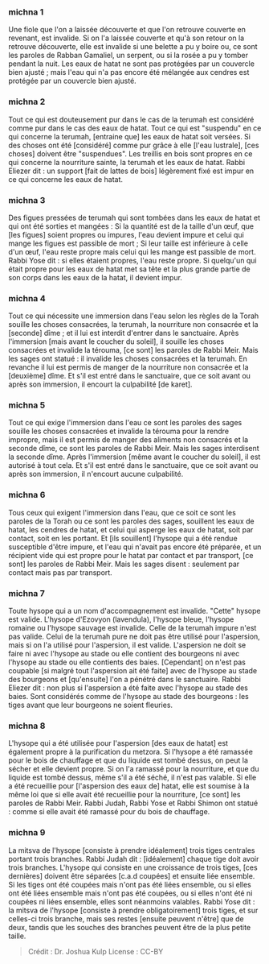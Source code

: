 
### michna 1
Une fiole que l'on a laissée découverte et que l'on retrouve couverte en revenant, est invalide. Si on l'a laissée couverte et qu'à son retour on la retrouve découverte, elle est invalide si une belette a pu y boire ou, ce sont les paroles de Rabban Gamaliel, un serpent, ou si la rosée a pu y tomber pendant la nuit. Les eaux de hatat ne sont pas protégées par un couvercle bien ajusté ; mais l'eau qui n'a pas encore été mélangée aux cendres est protégée par un couvercle bien ajusté.

### michna 2
Tout ce qui est douteusement pur dans le cas de la terumah est considéré comme pur dans le cas des eaux de hatat. Tout ce qui est "suspendu" en ce qui concerne la terumah, [entraine que] les eaux de hatat soit versées. Si des choses ont été [considéré] comme pur grâce à elle [l'eau lustrale], [ces choses] doivent être "suspendues". Les treillis en bois sont propres en ce qui concerne la nourriture sainte, la terumah et les eaux de hatat. Rabbi Eliezer dit : un support [fait de lattes de bois] légèrement fixé est impur en ce qui concerne les eaux de hatat.

### michna 3
Des figues pressées de terumah qui sont tombées dans les eaux de hatat et qui ont été sorties et mangées : Si la quantité est de la taille d'un œuf, que [les figues] soient propres ou impures, l'eau devient impure et celui qui mange les figues est passible de mort ; Si leur taille est inférieure à celle d'un œuf, l'eau reste propre mais celui qui les mange est passible de mort. Rabbi Yose dit : si elles étaient propres, l'eau reste propre. Si quelqu'un qui était propre pour les eaux de hatat met sa tête et la plus grande partie de son corps dans les eaux de la hatat, il devient impur.

### michna 4
Tout ce qui nécessite une immersion dans l'eau selon les règles de la Torah souille les choses consacrées, la terumah, la nourriture non consacrée et la [seconde] dîme ; et il lui est interdit d'entrer dans le sanctuaire. Après l'immersion [mais avant le coucher du soleil], il souille les choses consacrées et invalide la térouma, [ce sont] les paroles de Rabbi Meir. Mais les sages ont statué : il invalide les choses consacrées et la terumah. En revanche il lui est permis de manger de la nourriture non consacrée et la [deuxième] dîme. Et s'il est entré dans le sanctuaire, que ce soit avant ou après son immersion, il encourt la culpabilité [de karet].

### michna 5
Tout ce qui exige l'immersion dans l'eau ce sont les paroles des sages souille les choses consacrées et invalide la térouma pour la rendre impropre, mais il est permis de manger des aliments non consacrés et la seconde dîme, ce sont les paroles de Rabbi Meir. Mais les sages interdisent la seconde dîme. Après l'immersion [même avant le coucher du soleil], il est autorisé à tout cela. Et s'il est entré dans le sanctuaire, que ce soit avant ou après son immersion, il n'encourt aucune culpabilité.

### michna 6
Tous ceux qui exigent l'immersion dans l'eau, que ce soit ce sont les paroles de la Torah ou ce sont les paroles des sages, souillent les eaux de hatat, les cendres de hatat, et celui qui asperge les eaux de hatat, soit par contact, soit en les portant. Et [ils souillent] l'hysope qui a été rendue susceptible d'être impure, et l'eau qui n'avait pas encore été préparée, et un récipient vide qui est propre pour le hatat par contact et par transport, [ce sont] les paroles de Rabbi Meir. Mais les sages disent : seulement par contact mais pas par transport.

### michna 7
Toute hysope qui a un nom d'accompagnement est invalide. "Cette" hysope est valide. L'hysope d'Ezovyon (lavendula), l'hysope bleue, l'hysope romaine ou l'hysope sauvage est invalide. Celle de la terumah impure n'est pas valide. Celui de la terumah pure ne doit pas être utilisé pour l'aspersion, mais si on l'a utilisé pour l'aspersion, il est valide. L'aspersion ne doit se faire ni avec l'hysope au stade ou elle contient des bourgeons ni avec l'hysope au stade ou elle contients des baies. [Cependant] on n'est pas coupable [si malgré tout l'aspersion ait été faite] avec de l'hysope au stade des bourgeons et [qu'ensuite] l'on a pénétré dans le sanctuaire. Rabbi Eliezer dit : non plus si l'aspersion a été faite avec l'hysope au stade des baies. Sont considérés comme de l'hysope au stade des bourgeons : les tiges avant que leur bourgeons ne soient fleuries.

### michna 8
L'hysope qui a été utilisée pour l'aspersion [des eaux de hatat] est également propre à la purification du metzora. Si l'hysope a été ramassée pour le bois de chauffage et que du liquide est tombé dessus, on peut la sécher et elle devient propre. Si on l'a ramassé pour la nourriture, et que du liquide est tombé dessus, même s'il a été séché, il n'est pas valable. Si elle a été recueillie pour [l'aspersion des eaux de] hatat, elle est soumise à la même loi que si elle avait été recueillie pour la nourriture, [ce sont] les paroles de Rabbi Meir. Rabbi Judah, Rabbi Yose et Rabbi Shimon ont statué : comme si elle avait été ramassé pour du bois de chauffage.

### michna 9
La mitsva de l'hysope [consiste à prendre idéalement] trois tiges centrales portant trois branches. Rabbi Judah dit : [idéalement] chaque tige doit avoir trois branches. L'hysope qui consiste en une croissance de trois tiges, [ces dernières] doivent être séparées [c.a.d coupées] et ensuite liée ensemble. Si les tiges ont été coupées mais n'ont pas été liées ensemble, ou si elles ont été liées ensemble mais n'ont pas été coupées, ou si elles n'ont été ni coupées ni liées ensemble, elles sont néanmoins valables. Rabbi Yose dit : la mitsva de l'hysope [consiste à prendre obligatoirement] trois tiges, et sur celles-ci trois branche, mais ses restes [ensuite peuvent n'être] que de deux, tandis que les souches des branches peuvent être de la plus petite taille.

>Crédit : Dr. Joshua Kulp
>License : CC-BY